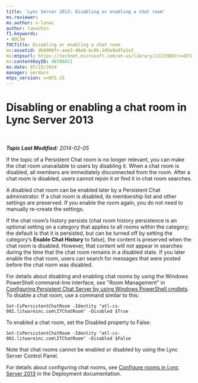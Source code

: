 ```yaml
---
title: 'Lync Server 2013: Disabling or enabling a chat room'
ms.reviewer: 
ms.author: v-lanac
author: lanachin
f1.keywords:
- NOCSH
TOCTitle: Disabling or enabling a chat room
ms:assetid: db0908fc-aae3-46e8-bc0b-245e9adfa1e2
ms:mtpsurl: https://technet.microsoft.com/en-us/library/JJ215883(v=OCS.15)
ms:contentKeyID: 48706011
ms.date: 07/23/2014
manager: serdars
mtps_version: v=OCS.15
---
```


<div data-xmlns="http://www.w3.org/1999/xhtml">

<div class="topic" data-xmlns="http://www.w3.org/1999/xhtml" data-msxsl="urn:schemas-microsoft-com:xslt" data-cs="https://msdn.microsoft.com/">

<div data-asp="https://msdn2.microsoft.com/asp">

# Disabling or enabling a chat room in Lync Server 2013

</div>

<div id="mainSection">

<div id="mainBody">

<span> </span>

_**Topic Last Modified:** 2014-02-05_

If the topic of a Persistent Chat room is no longer relevant, you can make the chat room unavailable to users by disabling it. When a chat room is disabled, all members are immediately disconnected from the room. After a chat room is disabled, users cannot rejoin it or find it in chat room searches.

A disabled chat room can be enabled later by a Persistent Chat administrator. If a chat room is disabled, its membership list and other settings are preserved. If you enable the room again, you do not need to manually re-create the settings.

If the chat room’s history persists (chat room history persistence is an optional setting on a category that applies to all rooms within the category; the default is that it is persisted, but can be turned off by setting the category’s **Enable Chat History** to false), the content is preserved when the chat room is disabled. However, that content will not appear in searches during the time that the chat room remains in a disabled state. If you later enable the chat room, users can search for messages that were posted before the chat room was disabled.

For details about disabling and enabling chat rooms by using the Windows PowerShell command-line interface, see "Room Management" in [Configuring Persistent Chat Server by using Windows PowerShell cmdlets](configuring-persistent-chat-server-by-using-windows-powershell-cmdlets.md). To disable a chat room, use a command similar to this:

    Set-CsPersistentChatRoom -Identity "atl-cs-001.litwareinc.com\ITChatRoom" -Disabled $True

To enabled a chat room, set the Disabled property to False:

    Set-CsPersistentChatRoom -Identity "atl-cs-001.litwareinc.com\ITChatRoom" -Disabled $False

Note that chat rooms cannot be enabled or disabled by using the Lync Server Control Panel.

For details about configuring chat rooms, see [Configure rooms in Lync Server 2013](lync-server-2013-configure-rooms.md) in the Deployment documentation.

</div>

<span> </span>

</div>

</div>

</div>

